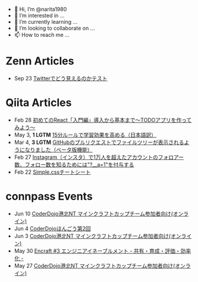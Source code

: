 - 👋 Hi, I’m @narita1980
- 👀 I’m interested in ...
- 🌱 I’m currently learning ...
- 💞️ I’m looking to collaborate on ...
- 📫 How to reach me ...

# Zenn Articles

<!-- profile updater begin: zenn -->
- Sep 23 [Twitterでどう見えるのかテスト](https://zenn.dev/narita1980/articles/cbb21f8d7f785752d6ac)
<!-- profile updater end: zenn -->

# Qiita Articles

<!-- profile updater begin: qiita -->
- Feb 28 [初めてのReact「入門編」導入から基本まで〜TODOアプリを作ってみよう〜](https://qiita.com/narita1980/items/49df43425ba2400bd0c2)
- May 3, **1 LGTM** [15分ルールで学習効果を高める（日本語訳）](https://qiita.com/narita1980/items/d0ad5246344fc6e4380f)
- Mar 4, **3 LGTM** [GitHubのプルリクエストでファイルツリーが表示されるようになりました（ベータ版機能）](https://qiita.com/narita1980/items/bee2c5232342a51e0415)
- Feb 27 [Instagram（インスタ）で1万人を超えたアカウントのフォロアー数、フォロー数を知るためには"?__a=1"を付与する](https://qiita.com/narita1980/items/630b7014fa893461b991)
- Feb 22 [Simple.cssチートシート](https://qiita.com/narita1980/items/fd2ccf0e91944aab9fd5)
<!-- profile updater end: qiita -->

# connpass Events

<!-- profile updater begin: connpass -->
- Jun 10 [CoderDojo港北NT マインクラフトカップチーム参加者向け(オンライン)](https://coderdojo-kohoku-minecraft-cup.connpass.com/event/283978/)
- Jun 4 [CoderDojoほんごう第2回](https://connpass.com/event/283939/)
- Jun 3 [CoderDojo港北NT マインクラフトカップチーム参加者向け(オンライン)](https://coderdojo-kohoku-minecraft-cup.connpass.com/event/283977/)
- May 30 [Encraft #3 エンジニアイネーブルメント - 共有・育成・評価・効率化 -](https://knowledgework.connpass.com/event/282408/)
- May 27 [CoderDojo港北NT マインクラフトカップチーム参加者向け(オンライン)](https://coderdojo-kohoku-minecraft-cup.connpass.com/event/283969/)
<!-- profile updater end: connpass -->

<!---
narita1980/narita1980 is a ✨ special ✨ repository because its `README.md` (this file) appears on your GitHub profile.
You can click the Preview link to take a look at your changes.
--->
